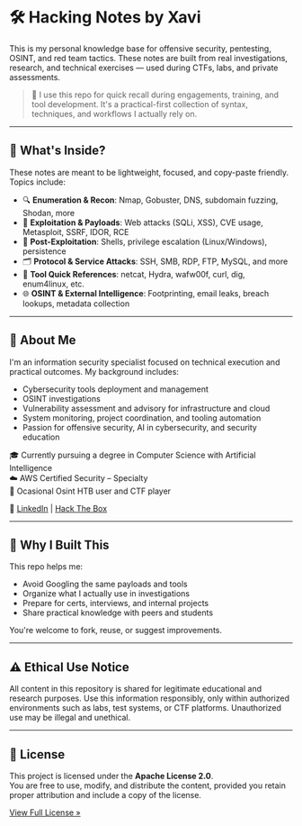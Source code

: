 # 🛠️ Hacking Notes by Xavi

This is my personal knowledge base for offensive security, pentesting, OSINT, and red team tactics. These notes are built from real investigations, research, and technical exercises — used during CTFs, labs, and private assessments.

> 📌 I use this repo for quick recall during engagements, training, and tool development. It's a practical-first collection of syntax, techniques, and workflows I actually rely on.

---

## 🧠 What's Inside?

These notes are meant to be lightweight, focused, and copy-paste friendly. Topics include:

- 🔍 **Enumeration & Recon**: Nmap, Gobuster, DNS, subdomain fuzzing, Shodan, more
- 🎯 **Exploitation & Payloads**: Web attacks (SQLi, XSS), CVE usage, Metasploit, SSRF, IDOR, RCE
- 🔐 **Post-Exploitation**: Shells, privilege escalation (Linux/Windows), persistence
- 🗂️ **Protocol & Service Attacks**: SSH, SMB, RDP, FTP, MySQL, and more
- 🧰 **Tool Quick References**: netcat, Hydra, wafw00f, curl, dig, enum4linux, etc.
- 🌐 **OSINT & External Intelligence**: Footprinting, email leaks, breach lookups, metadata collection

---

## 🙋 About Me

I'm an information security specialist focused on technical execution and practical outcomes. My background includes:

- Cybersecurity tools deployment and management
- OSINT investigations 
- Vulnerability assessment and advisory for infrastructure and cloud
- System monitoring, project coordination, and tooling automation
- Passion for offensive security, AI in cybersecurity, and security education

🎓 Currently pursuing a degree in Computer Science with Artificial Intelligence  
☁️ AWS Certified Security – Specialty  
🧠 Ocasional Osint HTB user and CTF player

🔗 [LinkedIn](https://www.linkedin.com/in/xavibages/) | [Hack The Box](https://app.hackthebox.com/users/289946)

---

## 📘 Why I Built This

This repo helps me:

- Avoid Googling the same payloads and tools
- Organize what I actually use in investigations
- Prepare for certs, interviews, and internal projects
- Share practical knowledge with peers and students

You're welcome to fork, reuse, or suggest improvements.

---

## ⚠️ Ethical Use Notice
All content in this repository is shared for legitimate educational and research purposes. Use this information responsibly, only within authorized environments such as labs, test systems, or CTF platforms. Unauthorized use may be illegal and unethical.

---

## 📄 License

This project is licensed under the **Apache License 2.0**.  
You are free to use, modify, and distribute the content, provided you retain proper attribution and include a copy of the license.

[View Full License »](https://www.apache.org/licenses/LICENSE-2.0)
